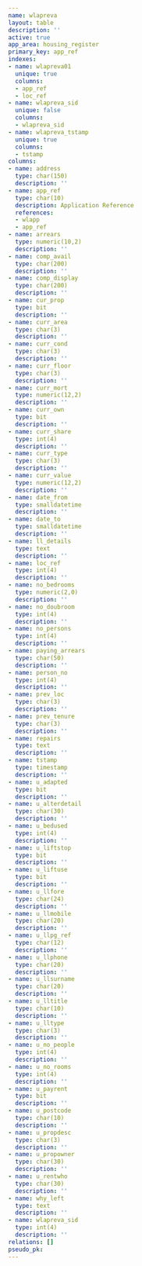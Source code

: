 ```yaml
---
name: wlapreva
layout: table
description: ''
active: true
app_area: housing_register
primary_key: app_ref
indexes:
- name: wlapreva01
  unique: true
  columns:
  - app_ref
  - loc_ref
- name: wlapreva_sid
  unique: false
  columns:
  - wlapreva_sid
- name: wlapreva_tstamp
  unique: true
  columns:
  - tstamp
columns:
- name: address
  type: char(150)
  description: ''
- name: app_ref
  type: char(10)
  description: Application Reference
  references:
  - wlapp
  - app_ref
- name: arrears
  type: numeric(10,2)
  description: ''
- name: comp_avail
  type: char(200)
  description: ''
- name: comp_display
  type: char(200)
  description: ''
- name: cur_prop
  type: bit
  description: ''
- name: curr_area
  type: char(3)
  description: ''
- name: curr_cond
  type: char(3)
  description: ''
- name: curr_floor
  type: char(3)
  description: ''
- name: curr_mort
  type: numeric(12,2)
  description: ''
- name: curr_own
  type: bit
  description: ''
- name: curr_share
  type: int(4)
  description: ''
- name: curr_type
  type: char(3)
  description: ''
- name: curr_value
  type: numeric(12,2)
  description: ''
- name: date_from
  type: smalldatetime
  description: ''
- name: date_to
  type: smalldatetime
  description: ''
- name: ll_details
  type: text
  description: ''
- name: loc_ref
  type: int(4)
  description: ''
- name: no_bedrooms
  type: numeric(2,0)
  description: ''
- name: no_doubroom
  type: int(4)
  description: ''
- name: no_persons
  type: int(4)
  description: ''
- name: paying_arrears
  type: char(50)
  description: ''
- name: person_no
  type: int(4)
  description: ''
- name: prev_loc
  type: char(3)
  description: ''
- name: prev_tenure
  type: char(3)
  description: ''
- name: repairs
  type: text
  description: ''
- name: tstamp
  type: timestamp
  description: ''
- name: u_adapted
  type: bit
  description: ''
- name: u_alterdetail
  type: char(30)
  description: ''
- name: u_bedused
  type: int(4)
  description: ''
- name: u_liftstop
  type: bit
  description: ''
- name: u_liftuse
  type: bit
  description: ''
- name: u_llfore
  type: char(24)
  description: ''
- name: u_llmobile
  type: char(20)
  description: ''
- name: u_llpg_ref
  type: char(12)
  description: ''
- name: u_llphone
  type: char(20)
  description: ''
- name: u_llsurname
  type: char(20)
  description: ''
- name: u_lltitle
  type: char(10)
  description: ''
- name: u_lltype
  type: char(3)
  description: ''
- name: u_no_people
  type: int(4)
  description: ''
- name: u_no_rooms
  type: int(4)
  description: ''
- name: u_payrent
  type: bit
  description: ''
- name: u_postcode
  type: char(10)
  description: ''
- name: u_propdesc
  type: char(3)
  description: ''
- name: u_propowner
  type: char(30)
  description: ''
- name: u_rentwho
  type: char(30)
  description: ''
- name: why_left
  type: text
  description: ''
- name: wlapreva_sid
  type: int(4)
  description: ''
relations: []
pseudo_pk: 
---
```


